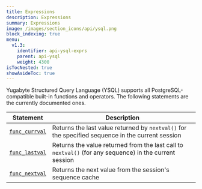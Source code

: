 ```yaml
---
title: Expressions
description: Expressions
summary: Expressions
image: /images/section_icons/api/ysql.png
block_indexing: true
menu:
  v1.3:
    identifier: api-ysql-exprs
    parent: api-ysql
    weight: 4300
isTocNested: true
showAsideToc: true
---
```


Yugabyte Structured Query Language (YSQL) supports all PostgreSQL-compatible built-in functions and operators. The following statements are the currently documented ones.

| Statement | Description |
|-----------|-------------|
| [`func_currval`](func_currval) | Returns the last value returned by `nextval()` for the specified sequence in the current session |
| [`func_lastval`](func_lastval) | Returns the value returned from the last call to `nextval()` (for any sequence) in the current session|
| [`func_nextval`](func_nextval) | Returns the next value from the session's sequence cache |
